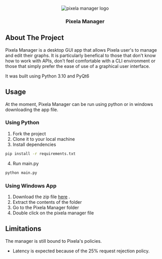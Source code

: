<!-- PROJECT LOGO -->
<br />
<div align="center">
    <img src="https://ik.imagekit.io/iWish/pm_logo.png?updatedAt=1702310672199" alt="pixela manager logo">

<h3 align="center">Pixela Manager</h3>
</div>

<!-- ABOUT THE PROJECT -->
## About The Project

Pixela Manager is a desktop GUI app that allows Pixela user's to manage and edit their graphs. 
It is particularly benefical to those that don't know how to work with APIs, don't feel comfortable with a CLI environment or 
those that simply prefer the ease of use of a graphical user interface.

It was built using Python 3.10 and PyQt6

## Usage
At the moment, Pixela Manager can be run using python or in windows downloading the app file.

### Using Python
1. Fork the project
2. Clone it to your local machine
3. Install dependencies
```bash
pip install -r requirements.txt
```
4. Run main.py
```bash
python main.py
```

### Using Windows App
1. Download the zip file <a href="https://github.com/sfbarts/Pixela-Manager/raw/main/Pixela%20Manager%20v1.0.zip" download="PixelaManager-v1.0">here</a> .
2. Extract the contents of the folder
3. Go to the Pixela Manager folder
4. Double click on the pixela manager file


## Limitations
The manager is still bound to Pixela's policies.
- Latency is expected because of the 25% request rejection policy.



